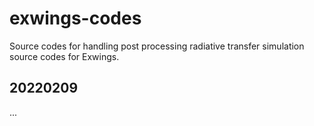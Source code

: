 # exwings-codes

Source codes for handling post processing radiative transfer simulation source codes for Exwings.

## 20220209

...
